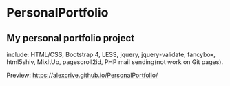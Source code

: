 # PersonalPortfolio
## My personal portfolio project

include: HTML/CSS, Bootstrap 4, LESS, jquery, jquery-validate, fancybox, html5shiv, MixItUp, pagescroll2id, PHP mail sending(not work on Git pages).

Preview: https://alexcrive.github.io/PersonalPortfolio/
